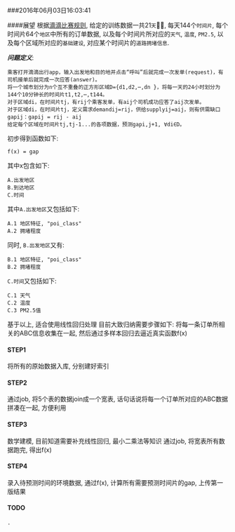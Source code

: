 ###2016年06月03日16:03:41

####展望
根据[滴滴比赛规则](http://research.xiaojukeji.com/competition/detail.action?competitionId=DiTech2016), 给定的训练数据一共21``天``, 每天144个``时间片``, 每个时间片64个``地区``中所有的订单数据, 以及每个时间片所对应的``天气``, ``温度``, ``PM2.5``, 以及每个区域所对应的``基础建设``, 对应某个时间片的``道路拥堵信息``.

___问题定义___:

```
乘客打开滴滴出行app，输入出发地和目的地并点击“呼叫”后就完成一次发单(request)，有司机接单后就完成一次应答(answer)。
将一个城市划分为n个互不重叠的正方形区域D={d1,d2,⋯,dn }，将每一天的24小时划分为144个10分钟长的时间片t1,t2,⋯,t144。
对于区域di，在时间片tj，有rij个乘客发单，有aij个司机成功应答了aij次发单。
对于区域di，在时间片tj，定义需求demandij=rij，供给supplyij=aij，则有供需缺口gapij：gapij = rij - aij
给定每个区域在时间片tj,tj-1...的各项数据，预测gapi,j+1, ∀di∈D。
```

初步得到函数如下:

```
f(x) = gap
```

其中x包含如下:

```
A.出发地区
B.到达地区
C.时间
```

其中``A.出发地区``又包括如下:

```
A.1 地区特征, "poi_class"
A.2 拥堵程度
```

同时, ``B.出发地区``又有:
```
B.1 地区特征, "poi_class"
B.2 拥堵程度
```

``C.时间``又包括如下:

```
C.1 天气
C.2 温度
C.3 PM2.5值
```
基于以上, 适合使用线性回归处理
目前大致归纳需要步骤如下:
将每一条订单所相关的ABC信息收集在一起, 然后通过多样本回归去逼近真实函数f(x)


#### STEP1
将所有的原始数据入库, 分别建好索引

#### STEP2
通过job, 将5个表的数据join成一个宽表, 话句话说将每一个订单所对应的ABC数据拼凑在一起, 方便利用

#### STEP3
数学建模, 目前知道需要补充线性回归, 最小二乘法等知识
通过job, 将宽表所有数据跑完, 得出f(x)

#### STEP4
录入待预测时间的环境数据, 通过f(x), 计算所有需要预测时间片的gap, 上传第一版结果

#### TODO
```
.
```

